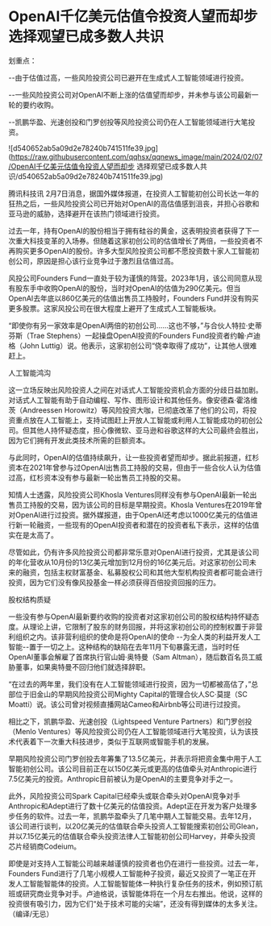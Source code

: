 # OpenAI千亿美元估值令投资人望而却步 选择观望已成多数人共识

划重点：

\--由于估值过高，一些风险投资公司已避开在生成式人工智能领域进行投资。

\--一些风险投资公司对OpenAI不断上涨的估值望而却步，并未参与该公司最新一轮的要约收购。

\--凯鹏华盈、光速创投和门罗创投等风险投资公司仍在人工智能领域进行大笔投资。

![d540652ab5a09d2e78240b741511fe39.jpg](https://raw.githubusercontent.com/qqhsx/qqnews_image/main/2024/02/07/OpenAI千亿美元估值令投资人望而却步 选择观望已成多数人共识/d540652ab5a09d2e78240b741511fe39.jpg)

腾讯科技讯
2月7日消息，据国外媒体报道，在投资人工智能初创公司长达一年的狂热之后，一些风险投资公司已开始对OpenAI的高估值感到沮丧，并担心谷歌和亚马逊的威胁，选择避开在该热门领域进行投资。

过去一年，持有OpenAI的股份相当于拥有硅谷的黄金，这表明投资者获得了下一次重大科技变革的入场券。但随着这家初创公司的估值增长了两倍，一些投资者不再购买更多OpenAI的股份。许多大型风险投资公司都不愿投资数十家人工智能初创公司，原因是担心该行业竞争过于激烈且估值过高。

风投公司Founders
Fund一直处于较为谨慎的阵营。2023年1月，该公司同意从现有股东手中收购OpenAI的股份，当时对OpenAI的估值为290亿美元。但当OpenAI去年底以860亿美元的估值出售员工持股时，Founders
Fund并没有购买更多股票。这家风投公司在很大程度上避开了生成式人工智能板块。

“即使你有另一家效率是OpenAI两倍的初创公司……这也不够，”与合伙人特拉·史蒂芬斯（Trae
Stephens）一起操盘OpenAI投资的Founders Fund投资者约翰·卢迪格（John
Luttig）说。他表示，这家初创公司“侥幸取得了成功”，让其他人很难赶上。

人工智能鸿沟

这一立场反映出风险投资人之间在对话式人工智能投资机会方面的分歧日益加剧。对话式人工智能有助于自动编程、写作、图形设计和其他任务。像安德森·霍洛维茨（Andreessen
Horowitz）等风险投资大咖，已彻底改革了他们的公司，将投资重点放在人工智能上，支持试图赶上开放人工智能或利用人工智能成功的初创公司。但其他人持怀疑态度，担心像微软、亚马逊和谷歌这样的大公司最终会胜出，因为它们拥有开发此类技术所需的巨额资本。

与此同时，OpenAI的估值持续飙升，让一些投资者望而却步。据此前报道，红杉资本在2021年曾参与过OpenAI出售员工持股的交易，但由于一些合伙人认为估值过高，红杉资本没有参与最新一轮出售员工持股的交易。

知情人士透露，风险投资公司Khosla Ventures同样没有参与OpenAI最新一轮出售员工持股的交易，因为该公司的目标是早期投资。Khosla
Ventures在2019年曾对OpenAI进行过投资。据外媒报道，由于OpenAI还考虑以1000亿美元的估值进行新一轮融资，一些现有的OpenAI投资者和潜在的投资者私下表示，这样的估值实在是太高了。

尽管如此，仍有许多风险投资公司都非常乐意对OpenAI进行投资，尤其是该公司的年化营收从10月份的13亿美元增加到12月份的16亿美元后。对这家初创公司未来的融资，包括主权财富基金、私募股权公司和其他大型机构投资者都可能会进行投资，因为它们没有像风投基金一样必须获得百倍投资回报的压力。

股权结构质疑

一些没有参与OpenAI最新要约收购的投资者对这家初创公司的股权结构持怀疑态度。从理论上讲，它限制了股东的财务回报，并将这家初创公司的控制权置于非营利组织之内。该非营利组织的使命是将OpenAI的使命
--为全人类的利益开发人工智能--置于一切之上。这种结构的缺陷在去年11月下旬暴露无遗，当时时任OpenAI董事会解雇了首席执行官山姆·奥特曼（Sam
Altman），随后数百名员工威胁董事，如果奥特曼不回归他们就选择辞职。

“在过去的两年里，我们没有在人工智能领域进行投资，因为一切都被高估了，”总部位于旧金山的早期风险投资公司Mighty
Capital的管理合伙人SC·莫提（SC Moatti）说。该公司曾对视频直播网站Cameo和Airbnb等公司进行过投资。

相比之下，凯鹏华盈、光速创投（Lightspeed Venture Partners）和门罗创投（Menlo
Ventures）等风险投资公司仍在人工智能领域进行大笔投资，认为该技术代表着下一次重大科技进步，类似于互联网或智能手机的发展。

早期风险投资公司门罗创投去年筹集了13.5亿美元，并表示将把资金集中用于人工智能初创公司。该公司目前正在以150亿美元或更高的估值牵头对Anthropic进行7.5亿美元的投资。Anthropic目前被认为是OpenAI的主要竞争对手之一。

此外，风险投资公司Spark
Capital已经牵头或联合牵头对OpenAI竞争对手Anthropic和Adept进行了数十亿美元的估值投资。Adept正在开发为客户处理多步任务的软件。过去一年，凯鹏华盈牵头了几笔中期人工智能交易。去年12月，该公司进行谈判，以20亿美元的估值联合牵头投资人工智能搜索初创公司Glean，并以7.15亿美元的估值联合牵头投资法律人工智能初创公司Harvey，并牵头投资芯片经销商Codeium。

即使是对支持人工智能公司越来越谨慎的投资者也仍在进行一些投资。过去一年，Founders
Fund进行了几笔小规模人工智能种子投资，最近又投资了一笔正在开发人工智能智能体的投资。人工智能智能体一种执行复杂任务的技术，例如预订航班或研究商业竞争对手。卢迪格说，该智能体将在一个月左右推出。他说，这样的投资很有吸引力，因为它们“处于技术可能的尖端”，还没有得到媒体的太多关注。（编译/无忌）

